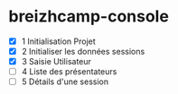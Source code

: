 # breizhcamp-console

- [x] 1 Initialisation Projet
- [x] 2 Initialiser les données sessions
- [x] 3 Saisie Utilisateur
- [ ] 4 Liste des présentateurs
- [ ] 5 Détails d'une session
